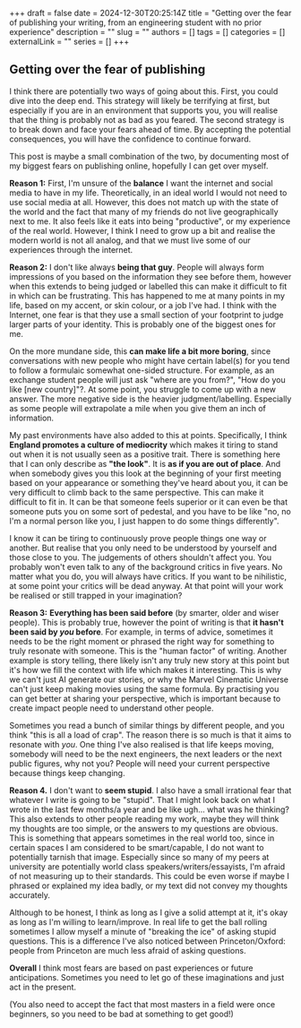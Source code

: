 +++ 
draft = false
date = 2024-12-30T20:25:14Z
title = "Getting over the fear of publishing your writing, from an engineering student with no prior experience"
description = ""
slug = ""
authors = []
tags = []
categories = []
externalLink = ""
series = []
+++


## Getting over the fear of publishing

I think there are potentially two ways of going about this. First, you could dive into the deep end. This strategy will likely be terrifying at first, but especially if you are in an environment that supports you, you will realise that the thing is probably not as bad as you feared. The second strategy is to break down and face your fears ahead of time. By accepting the potential consequences, you will have the confidence to continue forward.

This post is maybe a small combination of the two, by documenting most of my biggest fears on publishing online, hopefully I can get over myself. 

**Reason 1:** First, I'm unsure of the **balance** I want the internet and social media to have in my life. Theoretically, in an ideal world I would not need to use social media at all. However, this does not match up with the state of the world and the fact that many of my friends do not live geographically next to me. It also feels like it eats into being "productive", or my experience of the real world. However, I think I need to grow up a bit and realise the modern world is not all analog, and that we must live some of our experiences through the internet. 

**Reason 2:** I don't like always **being that guy**. People will always form impressions of you based on the information they see before them, however when this extends to being judged or labelled this can make it difficult to fit in which can be frustrating. This has happened to me at many points in my life, based on my accent, or skin colour, or a job I've had. I think with the Internet, one fear is that they use a small section of your footprint to judge larger parts of your identity. This is probably one of the biggest ones for me.

On the more mundane side, this **can make life a bit more boring**, since conversations with new people who might have certain label(s) for you tend to follow a formulaic somewhat one-sided structure. For example, as an exchange student people will just ask "where are you from?", "How do you like [new country]"?. At some point, you struggle to come up with a new answer. The more negative side is the heavier judgment/labelling. Especially as some people will extrapolate a mile when you give them an inch of information.


My past  environments have also added to this at points. Specifically, I think **England promotes a culture of mediocrity** which makes it tiring to stand out when it is not usually seen as a positive trait. There is something here that I can only describe as **"the look"**. It is **as if you are out of place**. And when somebody gives you this look at the beginning of your first meeting based on your appearance or something they've heard about you, it can be very difficult to climb back to the same perspective. This can make it difficult to fit in. It can be that someone feels superior or it can even be that someone puts you on some sort of pedestal, and you have to be like "no, no I'm a normal person like you, I just happen to do some things differently".

I know it can be tiring to continuously prove people things one way or another. But realise that you only need to be understood by yourself and those close to you. The judgements of others shouldn't affect you. You probably won't even talk to any of the background critics in five years. No matter what you do, you will always have critics. If you want to be nihilistic, at some point your critics will be dead anyway. At that point will your work be realised or still trapped in your imagination?

**Reason 3:** **Everything has been said before** (by smarter, older and wiser people). This is probably true, however the point of writing is that **it hasn't been said by *you* before**. For example, in terms of advice, sometimes it needs to be the right moment or phrased the right way for something to truly resonate with someone. This is the "human factor" of writing. Another example is story telling, there likely isn't any truly new story at this point but it's how we fill the context with life which makes it interesting. This is why we can't just AI generate our stories, or why the Marvel Cinematic Universe can't just keep making movies using the same formula. By practising you can get better at sharing your perspective, which is important because to create impact people need to understand other people.

Sometimes you read a bunch of similar things by different people, and you think "this is all a load of crap". The reason there is so much is that it aims to resonate with *you*. One thing I've also realised is that life keeps moving, somebody will need to be the next engineers, the next leaders or the next public figures, why not you? People will need your current perspective because things keep changing.


**Reason 4.** I don't want to **seem stupid**. I also have a small irrational fear that whatever I write is going to be "stupid". That I might look back on what I wrote in the last few months/a year and be like ugh... what was he thinking? This also extends to other people reading my work, maybe they will think my thoughts are too simple, or the answers to my questions are obvious. This is something that appears sometimes in the real world too, since in certain spaces I am considered to be smart/capable, I do not want to potentially tarnish that image. Especially  since so many of my peers at university are potentially world class speakers/writers/essayists, I'm afraid of not measuring up to their standards. This could be even worse if maybe I phrased or explained my idea badly, or my text did not convey my thoughts accurately.

Although to be honest, I think as long as I give a solid attempt at it, it's okay as long as I'm willing to learn/improve. In real life to get the ball rolling sometimes I allow myself a minute of "breaking the ice" of asking stupid questions. This is a difference I've also noticed between Princeton/Oxford: people from Princeton are much less afraid of asking questions.


**Overall** I think most fears are based on past experiences or future anticipations. Sometimes you need to let go of these imaginations and just act in the present. 

(You also need to accept the fact that most masters in a field were once beginners, so you need to be bad at something to get good!)

<!--I think I've built up an unrealistic aversion to this based on my past experiences. Even when posting on LinkedIn, I've avoided it sometimes because I don't want someone to form an impression of me based on a small portion of my social media footprint. I don't want to be put in a box, or people to think I'm just some solely career driven guy. In general I believe as much development should go into yourself personally and your mind as well as your career. Having this or another label that sticks can be annoying.-->

